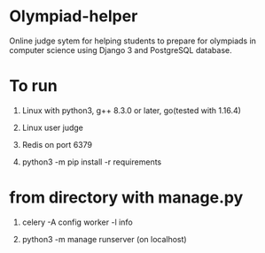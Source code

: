 # Olympiad-helper
Online judge sytem for helping students to prepare for olympiads in computer science using Django 3 and PostgreSQL database.
# To run

1)  Linux with python3, g++ 8.3.0 or later, go(tested with 1.16.4)

2) Linux user judge

3) Redis on port 6379

4)  python3 -m pip install -r requirements

# from directory with manage.py
    
1) celery -A config worker -l info

2) python3 -m manage runserver (on localhost)
